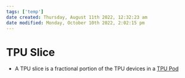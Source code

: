```yaml
---
tags: ['temp']
date created: Thursday, August 11th 2022, 12:32:23 am
date modified: Monday, October 10th 2022, 2:02:15 pm
---
```


# TPU Slice
- A TPU slice is a fractional portion of the TPU devices in a [TPU Pod](TPU%20Pod.md)




